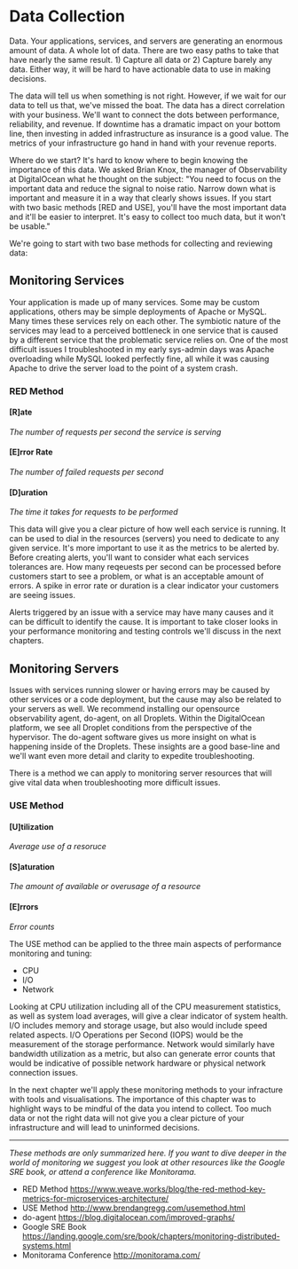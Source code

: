 # Data Collection
Data. Your applications, services, and servers are generating an enormous amount of data. A whole lot of data. There are two easy paths to take that have nearly the same result. 1) Capture all data or 2) Capture barely any data. Either way, it will be hard to have actionable data to use in making decisions.  

The data will tell us when something is not right. However, if we wait for our data to tell us that, we've missed the boat. The data has a direct correlation with your business. We'll want to connect the dots between performance, reliability, and revenue. If downtime has a dramatic impact on your bottom line, then investing in added infrastructure as insurance is a good value. The metrics of your infrastructure go hand in hand with your revenue reports. 

Where do we start? It's hard to know where to begin knowing the importance of this data. We asked Brian Knox, the manager of Observability at DigitalOcean what he thought on the subject: "You need to focus on the important data and reduce the signal to noise ratio. Narrow down what is important and measure it in a way that clearly shows issues. If you start with two basic methods [RED and USE], you'll have the most important data and it'll be easier to interpret. It's easy to collect too much data, but it won't be usable."

We're going to start with two base methods for collecting and reviewing data:

## Monitoring Services  
Your application is made up of many services. Some may be custom applications, others may be simple deployments of Apache or MySQL. Many times these services rely on each other. The symbiotic nature of the services may lead to a perceived bottleneck in one service that is caused by a different service that the problematic service relies on. One of the most difficult issues I troubleshooted in my early sys-admin days was Apache overloading while MySQL looked perfectly fine, all while it was causing Apache to drive the server load to the point of a system crash.

### RED Method
#### [R]ate
*The number of requests per second the service is serving*
#### [E]rror Rate
*The number of failed requests per second*
#### [D]uration
*The time it takes for requests to be performed*

This data will give you a clear picture of how well each service is running. It can be used to dial in the resources (servers) you need to dedicate to any given service. It's more important to use it as the metrics to be alerted by. Before creating alerts, you'll want to consider what each services tolerances are. How many reqeuests per second can be processed before customers start to see a problem, or what is an acceptable amount of errors. A spike in error rate or duration is a clear indicator your customers are seeing issues. 

Alerts triggered by an issue with a service may have many causes and it can be difficult to identify the cause. It is important to take closer looks in your performance monitoring and testing controls we'll discuss in the next chapters. 

## Monitoring Servers
Issues with services running slower or having errors may be caused by other services or a code deployment, but the cause may also be related to your servers as well. We recommend installing our opensource observability agent, do-agent, on all Droplets. Within the DigitalOcean platform, we see all Droplet conditions from the perspective of the hypervisor. The do-agent software gives us more insight on what is happening inside of the Droplets. These insights are a good base-line and we'll want even more detail and clarity to expedite troubleshooting. 

There is a method we can apply to monitoring server resources that will give vital data when troubleshooting more difficult issues.

### USE Method
#### [U]tilization
*Average use of a resoruce*
#### [S]aturation 
*The amount of available or overusage of a resource*
#### [E]rrors
*Error counts*

The USE method can be applied to the three main aspects of performance monitoring and tuning:
- CPU
- I/O
- Network 

Looking at CPU utilization including all of the CPU measurement statistics, as well as system load averages, will give a clear indicator of system health. I/O includes memory and storage usage, but also would include speed related aspects. I/O Operations per Second (IOPS) would be the measurement of the storage performance. Network would similarly have bandwidth utilization as a metric, but also can generate error counts that would be indicative of possible network hardware or physical network connection issues.


In the next chapter we'll apply these monitoring methods to your infracture with tools and visualisations. The importance of this chapter was to highlight ways to be mindful of the data you intend to collect. Too much data or not the right data will not give you a clear picture of your infrastructure and will lead to uninformed decisions. 



--- 
*These methods are only summarized here. If you want to dive deeper in the world of monitoring we suggest you look at other resources like the Google SRE book, or attend a conference like Monitorama.*
- RED Method https://www.weave.works/blog/the-red-method-key-metrics-for-microservices-architecture/
- USE Method http://www.brendangregg.com/usemethod.html
- do-agent https://blog.digitalocean.com/improved-graphs/
- Google SRE Book https://landing.google.com/sre/book/chapters/monitoring-distributed-systems.html
- Monitorama Conference http://monitorama.com/ 








